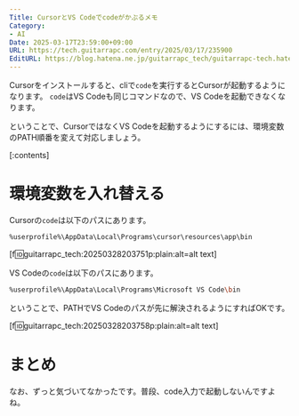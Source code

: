 ```yaml
---
Title: CursorとVS Codeでcodeがかぶるメモ
Category:
- AI
Date: 2025-03-17T23:59:00+09:00
URL: https://tech.guitarrapc.com/entry/2025/03/17/235900
EditURL: https://blog.hatena.ne.jp/guitarrapc_tech/guitarrapc-tech.hatenablog.com/atom/entry/6802418398339141582
---
```


Cursorをインストールすると、cliで`code`を実行するとCursorが起動するようになります。
`code`はVS Codeも同じコマンドなので、VS Codeを起動できなくなります。

ということで、CursorではなくVS Codeを起動するようにするには、環境変数のPATH順番を変えて対応しましょう。

[:contents]

# 環境変数を入れ替える

Cursorの`code`は以下のパスにあります。

```sh
%userprofile%\AppData\Local\Programs\cursor\resources\app\bin
```

[f:id:guitarrapc_tech:20250328203751p:plain:alt=alt text]


VS Codeの`code`は以下のパスにあります。

```sh
%userprofile%\AppData\Local\Programs\Microsoft VS Code\bin
```

ということで、PATHでVS Codeのパスが先に解決されるようにすればOKです。

[f:id:guitarrapc_tech:20250328203758p:plain:alt=alt text]

# まとめ

なお、ずっと気づいてなかったです。普段、code入力で起動しないんですよね。
